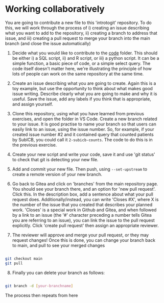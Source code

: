 # Working collaboratively

You are going to contribute a new file to this 'introtogit' repository.  To do this, we will work through the process of i) creating an issue describing what you want to add to the repository, ii) creating a branch to address that issue, and iii) creating a pull request to merge your branch into the main branch (and close the issue automatically)

1. Decide what you would like to contribute to the [code](code) folder. This should be either i) a SQL script, ii) and R script, or iii) a python script. It can be a simple function, a basic piece of code, or a simple select query. The code itself doesn't matter here, we're illustrating the principle of how lots of people can work on the same repository at the same time.

2. Create an issue describing what you are going to create. Again this is a toy example, but use the opportunity to think about what makes good issue writing. Describe clearly what you are going to make and why it is useful. Save the issue, add any labels if you think that is appropriate, and assign yourself.

3. Clone this repository, using what you have learned from previous exercises, and open the folder in VS Code. Create a new branch related to your issue. It is good practise to name your branch so that users can easily link to an issue, using the issue number. So, for example, if your created issue number #2 and it contained query that counted patients by SubICB, you could call it `2-subicb-counts`. The code to do this is in the previous exercise.

4. Create your new script and write your code, save it and use 'git status' to check that git is detecting your new file.

5. Add and commit your new file. Then push, using `--set-upstream` to create a remote version of your new branch.

6. Go back to Gitea and click on 'branches' from the main repository page. You should see your branch there, and an option for 'new pull request'. Click this. In the description box, add a sentence about what your pull request does. Additionally/instead, you can write 'Closes #X', where X is the number of the issue that you created that describes your planned work. 'Closes' is a special work in Github and Gitea, and when followed by a link to an issue (the '#' character preceding a number tells Gitea you are referring to an issue), you can link the issue to the pull request explicitly. Click 'create pull request' then assign an appropriate reviewer.

7. The reviewer will approve and merge your pull request, or they may request changes! Once this is done, you can change your branch back to main, and pull to see your merged changes

```bash

git checkout main
git pull

```

8. Finally you can delete your branch as follows:

```bash

git branch -d [your-branchname]

```

The process then repeats from here